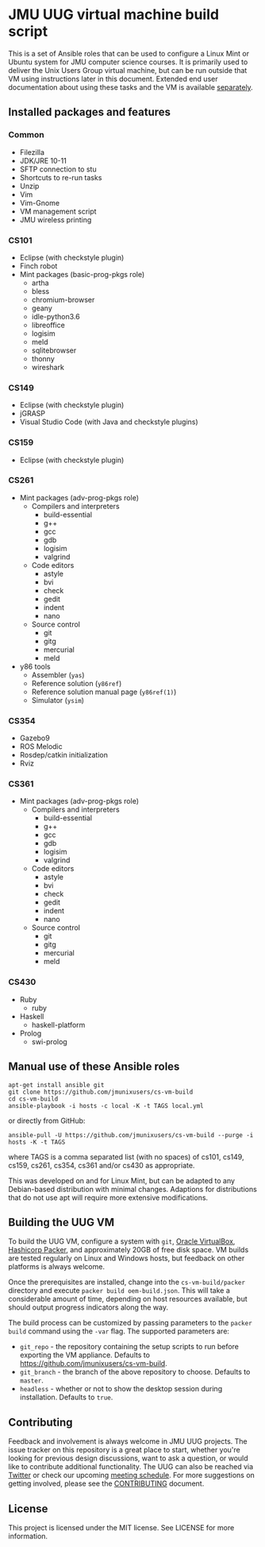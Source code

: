 # JMU UUG virtual machine build script

This is a set of Ansible roles that can be used to configure a Linux Mint or
Ubuntu system for JMU computer science courses. It is primarily used to deliver
the Unix Users Group virtual machine, but can be run outside that VM using
instructions later in this document. Extended end user documentation about
using these tasks and the VM is available
[separately](https://jmunixusers.github.io/presentations/vm/).

## Installed packages and features

### Common
* Filezilla
* JDK/JRE 10-11
* SFTP connection to stu
* Shortcuts to re-run tasks
* Unzip
* Vim
* Vim-Gnome
* VM management script
* JMU wireless printing

### CS101
* Eclipse (with checkstyle plugin)
* Finch robot
* Mint packages (basic-prog-pkgs role)
  * artha
  * bless
  * chromium-browser
  * geany
  * idle-python3.6
  * libreoffice
  * logisim
  * meld
  * sqlitebrowser
  * thonny
  * wireshark

### CS149
* Eclipse (with checkstyle plugin)
* jGRASP
* Visual Studio Code (with Java and checkstyle plugins)

### CS159
* Eclipse (with checkstyle plugin)

### CS261
* Mint packages (adv-prog-pkgs role)
  * Compilers and interpreters
    * build-essential
    * g++
    * gcc
    * gdb
    * logisim
    * valgrind
  * Code editors
    * astyle
    * bvi
    * check
    * gedit
    * indent
    * nano
  * Source control
    * git
    * gitg
    * mercurial
    * meld
* y86 tools
    * Assembler (`yas`)
    * Reference solution (`y86ref`)
    * Reference solution manual page (`y86ref(1)`)
    * Simulator (`ysim`)

### CS354
* Gazebo9
* ROS Melodic
* Rosdep/catkin initialization
* Rviz

### CS361
* Mint packages (adv-prog-pkgs role)
  * Compilers and interpreters
    * build-essential
    * g++
    * gcc
    * gdb
    * logisim
    * valgrind
  * Code editors
    * astyle
    * bvi
    * check
    * gedit
    * indent
    * nano
  * Source control
    * git
    * gitg
    * mercurial
    * meld

### CS430
* Ruby
  * ruby
* Haskell
  * haskell-platform
* Prolog
  * swi-prolog

## Manual use of these Ansible roles

```
apt-get install ansible git
git clone https://github.com/jmunixusers/cs-vm-build
cd cs-vm-build
ansible-playbook -i hosts -c local -K -t TAGS local.yml
```
or directly from GitHub:

```
ansible-pull -U https://github.com/jmunixusers/cs-vm-build --purge -i hosts -K -t TAGS
```
where TAGS is a comma separated list (with no spaces) of
cs101, cs149, cs159, cs261, cs354, cs361 and/or cs430 as appropriate.

This was developed on and for Linux Mint, but can be adapted to any Debian-based
distribution with minimal changes. Adaptions for distributions that do not use
apt will require more extensive modifications.

## Building the UUG VM

To build the UUG VM, configure a system with `git`,
[Oracle VirtualBox](https://www.virtualbox.org/),
[Hashicorp Packer](https://www.packer.io/),
and approximately 20GB of free disk space. VM builds are tested regularly on
Linux and Windows hosts, but feedback on other platforms is always welcome.

Once the prerequisites are installed, change into the `cs-vm-build/packer`
directory and execute `packer build oem-build.json`. This will take a
considerable amount of time, depending on host resources available, but should
output progress indicators along the way.

The build process can be customized by passing parameters to the `packer build`
command using the `-var` flag. The supported parameters are:

- `git_repo` - the repository containing the setup scripts to run before
exporting the VM appliance. Defaults to https://github.com/jmunixusers/cs-vm-build.
- `git_branch` - the branch of the above repository to choose. Defaults to `master`.
- `headless` - whether or not to show the desktop session during installation.
Defaults to `true`.

## Contributing

Feedback and involvement is always welcome in JMU UUG projects. The issue
tracker on this repository is a great place to start, whether you're looking for
previous design discussions, want to ask a question, or would like to contribute
additional functionality. The UUG can also be reached via
[Twitter](https://www.twitter.com/JMUnixUsers) or check our upcoming
[meeting schedule](https://beinvolved.jmu.edu/organization/uug). For more
suggestions on getting involved, please see the [CONTRIBUTING](CONTRIBUTING.md)
document.

## License

This project is licensed under the MIT license. See LICENSE for more
information.
